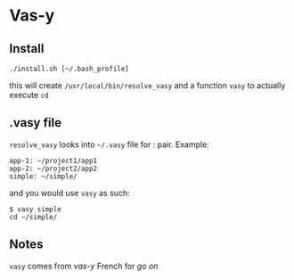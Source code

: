 # Vas-y

## Install

```
./install.sh [~/.bash_profile]
```

this will create ```/usr/local/bin/resolve_vasy``` and a function ```vasy``` to actually execute ```cd```


## .vasy file

```resolve_vasy``` looks into ```~/.vasy``` file for <key>:<value> pair.
Example:
```
app-1: ~/project1/app1
app-2: ~/project2/app2
simple: ~/simple/
```

and you would use ```vasy``` as such:
```
$ vasy simple
cd ~/simple/
```

## Notes
```vasy``` comes from *vas-y* French for *go on*
